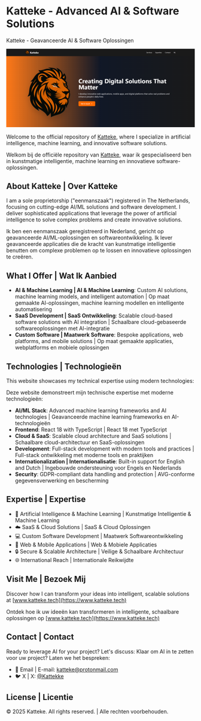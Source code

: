# Katteke - Advanced AI & Software Solutions
Katteke - Geavanceerde AI & Software Oplossingen

![Katteke Banner](banner.png)

Welcome to the official repository of [Katteke](https://www.katteke.tech), where I specialize in artificial intelligence, machine learning, and innovative software solutions.

Welkom bij de officiële repository van [Katteke](https://www.katteke.tech), waar ik gespecialiseerd ben in kunstmatige intelligentie, machine learning en innovatieve software-oplossingen.

## About Katteke | Over Katteke

I am a sole proprietorship ("eenmanszaak") registered in The Netherlands, focusing on cutting-edge AI/ML solutions and software development. I deliver sophisticated applications that leverage the power of artificial intelligence to solve complex problems and create innovative solutions.

Ik ben een eenmanszaak geregistreerd in Nederland, gericht op geavanceerde AI/ML-oplossingen en softwareontwikkeling. Ik lever geavanceerde applicaties die de kracht van kunstmatige intelligentie benutten om complexe problemen op te lossen en innovatieve oplossingen te creëren.

## What I Offer | Wat Ik Aanbied

- **AI & Machine Learning | AI & Machine Learning**: Custom AI solutions, machine learning models, and intelligent automation | Op maat gemaakte AI-oplossingen, machine learning modellen en intelligente automatisering
- **SaaS Development | SaaS Ontwikkeling**: Scalable cloud-based software solutions with AI integration | Schaalbare cloud-gebaseerde softwareoplossingen met AI-integratie
- **Custom Software | Maatwerk Software**: Bespoke applications, web platforms, and mobile solutions | Op maat gemaakte applicaties, webplatforms en mobiele oplossingen

## Technologies | Technologieën

This website showcases my technical expertise using modern technologies:

Deze website demonstreert mijn technische expertise met moderne technologieën:

- **AI/ML Stack**: Advanced machine learning frameworks and AI technologies | Geavanceerde machine learning frameworks en AI-technologieën
- **Frontend**: React 18 with TypeScript | React 18 met TypeScript
- **Cloud & SaaS**: Scalable cloud architecture and SaaS solutions | Schaalbare cloud-architectuur en SaaS-oplossingen
- **Development**: Full-stack development with modern tools and practices | Full-stack ontwikkeling met moderne tools en praktijken
- **Internationalization | Internationalisatie**: Built-in support for English and Dutch | Ingebouwde ondersteuning voor Engels en Nederlands
- **Security**: GDPR-compliant data handling and protection | AVG-conforme gegevensverwerking en bescherming

## Expertise | Expertise

- 🤖 Artificial Intelligence & Machine Learning | Kunstmatige Intelligentie & Machine Learning
- ☁️ SaaS & Cloud Solutions | SaaS & Cloud Oplossingen
- 💻 Custom Software Development | Maatwerk Softwareontwikkeling
- 📱 Web & Mobile Applications | Web & Mobiele Applicaties
- 🔒 Secure & Scalable Architecture | Veilige & Schaalbare Architectuur
- 🌐 International Reach | Internationale Reikwijdte

## Visit Me | Bezoek Mij

Discover how I can transform your ideas into intelligent, scalable solutions at [www.katteke.tech](https://www.katteke.tech)

Ontdek hoe ik uw ideeën kan transformeren in intelligente, schaalbare oplossingen op [www.katteke.tech](https://www.katteke.tech)

## Contact | Contact

Ready to leverage AI for your project? Let's discuss:
Klaar om AI in te zetten voor uw project? Laten we het bespreken:

- 📧 Email | E-mail: katteke@protonmail.com
- 🐦 X | X: [@Kattekke](https://x.com/Kattekke)

## License | Licentie

© 2025 Katteke. All rights reserved. | Alle rechten voorbehouden.
